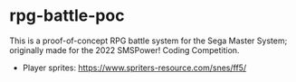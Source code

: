 # rpg-battle-poc
This is a proof-of-concept RPG battle system for the Sega Master System; originally made for the 2022 SMSPower! Coding Competition.



* Player sprites: https://www.spriters-resource.com/snes/ff5/